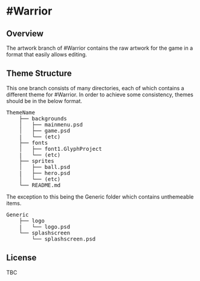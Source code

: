 \#Warrior
=========
 
Overview
-----
The artwork branch of \#Warrior contains the raw artwork for the game in a format that easily allows editing.
 
Theme Structure
---------
This one branch consists of many directories, each of which contains a different theme for \#Warrior.
In order to achieve some consistency, themes should be in the below format.
 
<pre>
ThemeName
    ├── backgrounds
    │   ├── mainmenu.psd
    │   ├── game.psd
    |   └── (etc)
    ├── fonts
    │   ├── font1.GlyphProject
    |   └── (etc)   
    ├── sprites
    │   ├── ball.psd
    |   ├── hero.psd
    │   └── (etc)
    └── README.md
</pre>

The exception to this being the Generic folder which contains unthemeable items.

<pre>
Generic
    ├── logo
    |   └── logo.psd
    └── splashscreen
        └── splashscreen.psd
</pre>
 
License
-------
TBC

